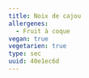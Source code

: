 ```yaml
---
title: Noix de cajou
allergenes:
  - Fruit à coque
vegan: true
vegetarien: true
type: sec
uuid: 40e1ec6d
---
```



